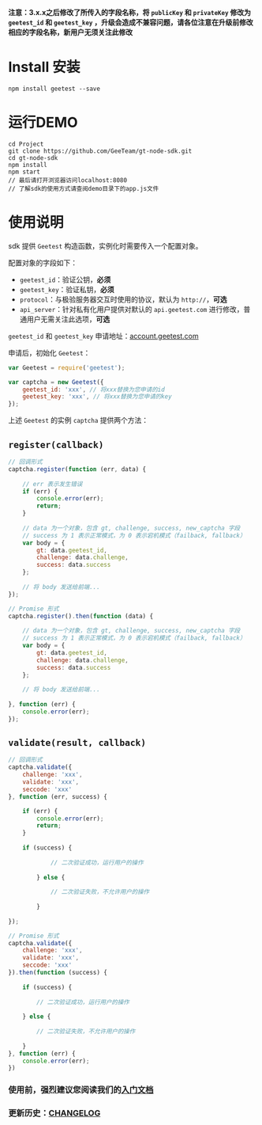 **注意：3.x.x之后修改了所传入的字段名称，将 `publicKey` 和 `privateKey` 修改为 `geetest_id` 和 `geetest_key` ，升级会造成不兼容问题，请各位注意在升级前修改相应的字段名称，新用户无须关注此修改**

# Install 安装

```
npm install geetest --save
```

# 运行DEMO

```shell
cd Project
git clone https://github.com/GeeTeam/gt-node-sdk.git
cd gt-node-sdk
npm install
npm start
// 最后请打开浏览器访问localhost:8080
// 了解sdk的使用方式请查阅demo目录下的app.js文件
```

# 使用说明

sdk 提供 `Geetest` 构造函数，实例化时需要传入一个配置对象。

配置对象的字段如下：

- `geetest_id`：验证公钥，**必须**
- `geetest_key`：验证私钥，**必须**
- `protocol`：与极验服务器交互时使用的协议，默认为 `http://`，**可选**
- `api_server`：针对私有化用户提供对默认的 `api.geetest.com` 进行修改，普通用户无需关注此选项，**可选**

`geetest_id` 和 `geetest_key` 申请地址：[account.geetest.com](http://account.geetest.com/)

申请后，初始化 `Geetest`：

```js
var Geetest = require('geetest');

var captcha = new Geetest({
    geetest_id: 'xxx', // 将xxx替换为您申请的id
    geetest_key: 'xxx', // 将xxx替换为您申请的key
});
```

上述 `Geetest` 的实例 `captcha` 提供两个方法：

## `register(callback)`

```js
// 回调形式
captcha.register(function (err, data) {
    
    // err 表示发生错误
    if (err) {
        console.error(err);
        return;
    }
    
    // data 为一个对象，包含 gt, challenge, success, new_captcha 字段
    // success 为 1 表示正常模式，为 0 表示宕机模式（failback, fallback）
    var body = {
        gt: data.geetest_id,
        challenge: data.challenge,
        success: data.success
    };
    
    // 将 body 发送给前端...
});

// Promise 形式
captcha.register().then(function (data) {
    
    // data 为一个对象，包含 gt, challenge, success, new_captcha 字段
    // success 为 1 表示正常模式，为 0 表示宕机模式（failback, fallback）
    var body = {
        gt: data.geetest_id,
        challenge: data.challenge,
        success: data.success
    };
        
    // 将 body 发送给前端...
    
}, function (err) {
    console.error(err);
});
```

## `validate(result, callback)`

```js
// 回调形式
captcha.validate({
    challenge: 'xxx',
    validate: 'xxx',
    seccode: 'xxx'
}, function (err, success) {

    if (err) {
        console.error(err);
        return;
    }
    
    if (success) {
            
            // 二次验证成功，运行用户的操作
            
        } else {
            
            // 二次验证失败，不允许用户的操作
            
        }
    
});

// Promise 形式
captcha.validate({
    challenge: 'xxx',
    validate: 'xxx',
    seccode: 'xxx'
}).then(function (success) {
    
    if (success) {
        
        // 二次验证成功，运行用户的操作
        
    } else {
        
        // 二次验证失败，不允许用户的操作
        
    }
}, function (err) {
    console.error(err);
})
```

### 使用前，强烈建议您阅读我们的[入门文档](http://www.geetest.com/install/sections/idx-main-frame.html)

### 更新历史：[CHANGELOG](CHANGELOG.md)

